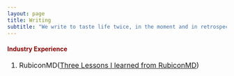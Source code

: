 ```yaml
---
layout: page
title: Writing
subtitle: "We write to taste life twice, in the moment and in retrospect." - Anaïs Nin
---
```

<h4><font color="darkred">Industry Experience</font></h4>
<font size="3">
<ol>
<li>RubiconMD(<a href='/writing/Industry/Three_Lessons_I Learned_from RubiconMD_Final.pdf' target="_blank">Three Lessons I learned from RubiconMD</a>)</li>
</ol>
</font>
<br>
</div>